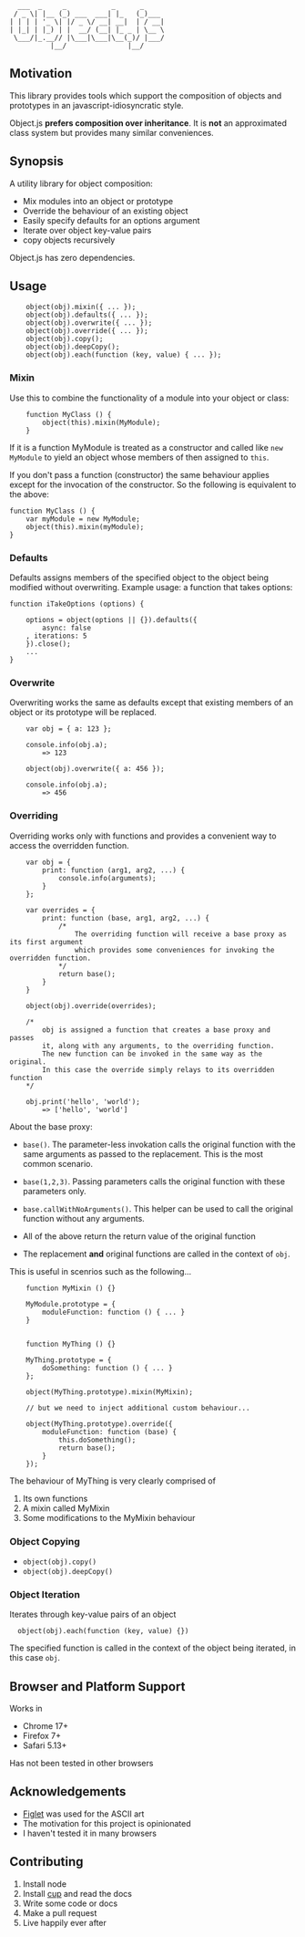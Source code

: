 	  ___  _     _           _      _     
	 / _ \| |__ (_) ___  ___| |_   (_)___ 
	| | | | '_ \| |/ _ \/ __| __|  | / __|
	| |_| | |_) | |  __/ (__| |_ _ | \__ \
	 \___/|_.__// |\___|\___|\__(_)/ |___/
	          |__/               |__/     


## Motivation

This library provides tools which support the composition of objects and prototypes in an javascript-idiosyncratic style.

Object.js __prefers composition over inheritance__. It is **not** an approximated class system but provides many similar conveniences.


## Synopsis

A utility library for object composition:

* Mix modules into an object or prototype
* Override the behaviour of an existing object
* Easily specify defaults for an options argument
* Iterate over object key-value pairs
* copy objects recursively

Object.js has zero dependencies.

## Usage

		object(obj).mixin({ ... });
		object(obj).defaults({ ... });
		object(obj).overwrite({ ... });
		object(obj).override({ ... });
		object(obj).copy();
		object(obj).deepCopy();
		object(obj).each(function (key, value) { ... });

### Mixin

Use this to combine the functionality of a module into your object or class:

		function MyClass () {
			object(this).mixin(MyModule);
		}

If it is a function MyModule is treated as a constructor and called like ``new MyModule`` to yield an object whose members of then assigned to ``this``. 

If you don't pass a function (constructor) the same behaviour applies except for the invocation of the constructor. So the following is equivalent to the above:

	function MyClass () {
		var myModule = new MyModule;
		object(this).mixin(myModule);
	}


### Defaults

Defaults assigns members of the specified object to the object being modified without overwriting. Example usage: a function that takes options:

	function iTakeOptions (options) {
		
		options = object(options || {}).defaults({
			async: false
		, iterations: 5
		}).close();
		...
	}

	
### Overwrite

Overwriting works the same as defaults except that existing members of an object or its prototype will be replaced.
		
		var obj = { a: 123 };
		
		console.info(obj.a);
			=> 123
		
		object(obj).overwrite({ a: 456 });
		
		console.info(obj.a);
			=> 456


### Overriding

Overriding works only with functions and provides a convenient way to access the overridden function.

		var obj = {
			print: function (arg1, arg2, ...) {
				console.info(arguments);
			}
		};

		var overrides = {
			print: function (base, arg1, arg2, ...) {
				/*	 
					The overriding function will receive a base proxy as its first argument
					which provides some conveniences for invoking the overridden function.
				*/
				return base();
			}
		}

		object(obj).override(overrides);

		/*
			obj is assigned a function that creates a base proxy and passes
			it, along with any arguments, to the overriding function.
			The new function can be invoked in the same way as the original.
			In this case the override simply relays to its overridden function
		*/

		obj.print('hello', 'world');
			=> ['hello', 'world']


About the base proxy:

* ``base()``. The parameter-less invokation calls the original function with the same arguments as passed to the replacement. This is the most common scenario.

* ``base(1,2,3)``. Passing parameters calls the original function with these parameters only.

* ``base.callWithNoArguments()``. This helper can be used to call the original function without any arguments.

* All of the above return the return value of the original function

* The replacement **and** original functions are called in the context of ``obj``.

This is useful in scenrios such as the following...
		
		function MyMixin () {}

		MyModule.prototype = {
			moduleFunction: function () { ... }
		}

		
		function MyThing () {}

		MyThing.prototype = {
			doSomething: function () { ... }
		};

		object(MyThing.prototype).mixin(MyMixin);

		// but we need to inject additional custom behaviour...

		object(MyThing.prototype).override({
			moduleFunction: function (base) {
				this.doSomething();
				return base();
			}
		});

The behaviour of MyThing is very clearly comprised of

1. Its own functions
2. A mixin called MyMixin
3. Some modifications to the MyMixin behaviour


### Object Copying

* ``object(obj).copy()``
* ``object(obj).deepCopy()``


### Object Iteration

Iterates through key-value pairs of an object

	  object(obj).each(function (key, value) {}) 

The specified function is called in the context of the object being iterated, in this case ``obj``.

## Browser and Platform Support

Works in

* Chrome 17+
* Firefox 7+
* Safari 5.13+

Has not been tested in other browsers


## Acknowledgements

* [Figlet](http://www.figlet.org/) was used for the ASCII art
* The motivation for this project is opinionated
* I haven't tested it in many browsers

## Contributing

1. Install node
2. Install [cup](https://github.com/sjltaylor/cup) and read the docs
3. Write some code or docs
4. Make a pull request
5. Live happily ever after

